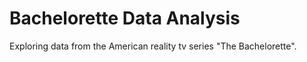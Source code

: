 # Bachelorette Data Analysis
Exploring data from the American reality tv series "The Bachelorette". 

#
